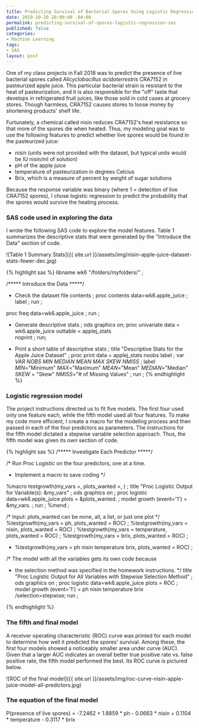 ```yaml
---
title: Predicting Survival of Bacterial Spores Using Logistic Regression in SAS
date: 2019-10-20 20:00:00 -04:00
permalink: predicting-survival-of-spores-logistic-regression-sas
published: false
categories:
- Machine Learning
tags:
- SAS
layout: post
---
```


One of my class projects in Fall 2018 was to predict the presence of live bacterial spores called  <i>Alicyclobacillus acidoterrestris</i> CRA7152 in pasteurized apple juice. This particular bacterial strain is resistant to the heat of pasteurization, and it is also responsible for the "off" taste that develops in refrigerated fruit juices, like those sold in cold cases at grocery stores. Though harmless, CRA7152 causes stores to loose money by shortening products' shelf life. 

Furtunately, a chemical called nisin reduces CRA7152's heat resistance so that more of the spores die when heated. Thus, my modeling goal was to use the following features to predict whether live spores would be found in the pasteurized juice:
<ul>
	<li>nisin (units were not provided with the dataset, but typical units would be IU nisin/ml of solution)</li>
	<li>pH of the apple juice</li>
	<li>temperature of pasteurization in degrees Celcius</li>
	<li>Brix, which is a measure of percent by weight of sugar solutions</li>
</ul>

Because the response variable was binary (where 1 = detection of live CRA7152 spores), I chose logistic regression to predict the probability that the spores would survive the heating process. 

### SAS code used in exploring the data
I wrote the following SAS code to explore the model features. Table 1 summarizes the descriptive stats that were generated by the "Introduce the Data" section of code. 

 ![Table 1 Summary Stats]({{ site.url }}/assets/img/nisin-apple-juice-dataset-stats-fewer-dec.jpg)

{% highlight sas %}
libname wk6 "/folders/myfolders/" ;

/***** Introduce the Data *****/

* Check the dataset file contents ;
proc contents data=wk6.apple_juice ;
	label ;
run ;

proc freq data=wk6.apple_juice ;
run ;

* Generate descriptive stats ;
ods graphics on;
proc univariate data = wk6.apple_juice 
	outtable = applej_stats  
	noprint	;
run;

* Print a short table of descriptive stats ;
title "Descriptive Stats for the Apple Juice Dataset" ;
proc print data = applej_stats
	noobs label ;
	var _VAR_ _NOBS_ _MIN_ _MEDIAN_ _MEAN_ _MAX_ _SKEW_ _NMISS_ ;
	label 
		_MIN_="Minimum" 
		_MAX_="Maximum" 
		_MEAN_="Mean" 
		_MEDIAN_="Median" 
		_SKEW_ = "Skew"
		_NMISS_="# of Missing Values" ;
run ;
{% endhighlight %}

### Logistic regression model
The project instructions directed us to fit five models. The first four used only one feature each, while the fifth model used all four features. To make my code more efficient, I create a macro for the modeling process and then passed in each of the four predictors as parameters. The instructions for the fifth model dictated a stepwise variable selection approach. Thus, the fifth model was given its own section of code. 

{% highlight sas %}
/***** Investigate Each Predictor *****/

/* Run Proc Logistic on the four predictors, one at a time. 
* Implement a macro to save coding */

%macro testgrowth(my_vars =, plots_wanted =,  ) ;
	title "Proc Logistic Output for Variable(s): &my_vars" ;
	ods graphics on ;
	proc logistic data=wk6.apple_juice
		plots = &plots_wanted. ;
		model growth (event='1') = &my_vars. ;
	run ;
%mend ;

/* Input: plots_wanted can be none, all, a list, or just one plot */
%testgrowth(my_vars = ph, plots_wanted = ROC) ;
%testgrowth(my_vars = nisin, plots_wanted = ROC) ;
%testgrowth(my_vars = temperature, plots_wanted = ROC) ;
%testgrowth(my_vars = brix, plots_wanted = ROC) ;
* %testgrowth(my_vars = ph nisin temperature brix, plots_wanted = ROC) ;

/* The model with all the variables gets its own code because 
*  the selection method was specified in the homework instructions. */
title "Proc Logistic Output for All Variables with Stepwise Selection Method" ;
	ods graphics on ;
proc logistic data=wk6.apple_juice
	plots = ROC ;
	model growth (event='1') = ph nisin temperature brix
		/selection=stepwise;
run ;
	
{% endhighlight %}

### The fifth and final model
A receiver operating characteristic (ROC) curve was printed for each model to determine how well it predicted the spores' survival. Among these, the first four models showed a noticeably smaller area under curve (AUC). Given that a larger AUC indicates an overall better true positive rate vs. false positive rate, the fifth model performed the best. Its ROC curve is pictured below.

![ROC of the final model]({{ site.url }}/assets/img/roc-curve-nisin-apple-juice-model-all-predictors.jpg)

### The equation of the final model
P(presence of live spores) = -7.2462 + 1.8859 * ph - 0.0663 * nisin + 0.1104 * temperature - 0.3117 * brix

